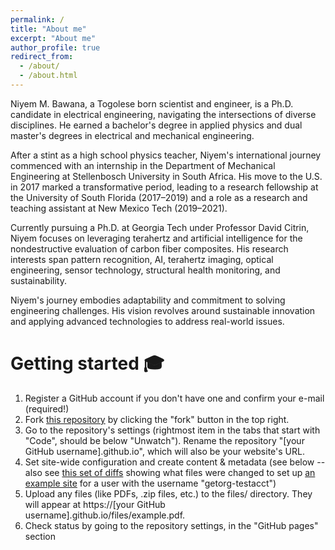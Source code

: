 ```yaml
---
permalink: /
title: "About me"
excerpt: "About me"
author_profile: true
redirect_from: 
  - /about/
  - /about.html
---
```


Niyem M. Bawana, a Togolese born scientist and engineer, is a Ph.D. candidate in electrical engineering, navigating the intersections of diverse disciplines. He earned a bachelor's degree in applied physics and dual master's degrees in electrical and mechanical engineering.

After a stint as a high school physics teacher, Niyem's international journey commenced with an internship in the Department of Mechanical Engineering at Stellenbosch University in South Africa. His move to the U.S. in 2017 marked a transformative period, leading to a research fellowship at the University of South Florida (2017–2019) and a role as a research and teaching assistant at New Mexico Tech (2019–2021).

Currently pursuing a Ph.D. at Georgia Tech under Professor David Citrin, Niyem focuses on leveraging terahertz and artificial intelligence for the nondestructive evaluation of carbon fiber composites. His research interests span pattern recognition, AI, terahertz imaging, optical engineering, sensor technology, structural health monitoring, and sustainability.

Niyem's journey embodies adaptability and commitment to solving engineering challenges. His vision revolves around sustainable innovation and applying advanced technologies to address real-world issues.


Getting started 🎓
======
1. Register a GitHub account if you don't have one and confirm your e-mail (required!)
1. Fork [this repository](https://github.com/academicpages/academicpages.github.io) by clicking the "fork" button in the top right. 
1. Go to the repository's settings (rightmost item in the tabs that start with "Code", should be below "Unwatch"). Rename the repository "[your GitHub username].github.io", which will also be your website's URL.
1. Set site-wide configuration and create content & metadata (see below -- also see [this set of diffs](http://archive.is/3TPas) showing what files were changed to set up [an example site](https://getorg-testacct.github.io) for a user with the username "getorg-testacct")
1. Upload any files (like PDFs, .zip files, etc.) to the files/ directory. They will appear at https://[your GitHub username].github.io/files/example.pdf.  
1. Check status by going to the repository settings, in the "GitHub pages" section
